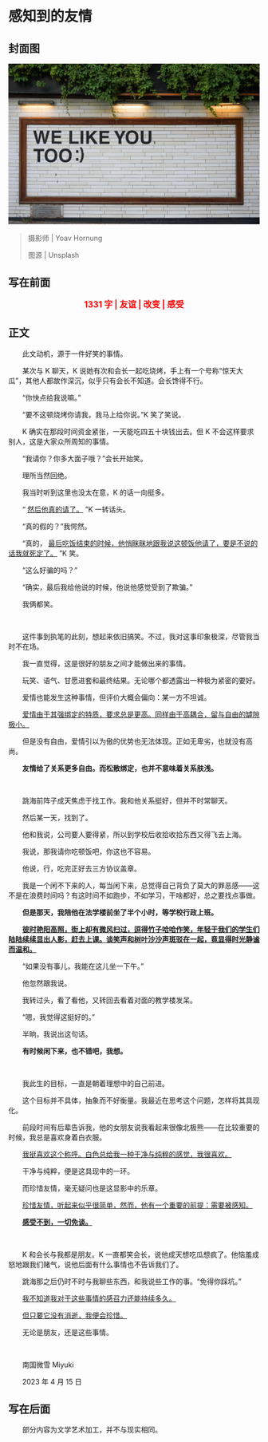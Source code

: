 # 感知到的友情

## 封面图

![](https://raw.githubusercontent.com/TinySnow/GithubImageHosting/main/blog/articles/literature/yoav-hornung-Qg6lPXJ6IL4-unsplash.jpg)

> 摄影师 | Yoav Hornung
>
> 图源 | Unsplash

## 写在前面

<p style="color:red; text-align:center; font-weight:bold; font-size:larger;">1331 字 | 友谊 | 改变 | 感受</p>

## 正文

　　此文动机，源于一件好笑的事情。

　　某次与 K 聊天，K 说她有次和会长一起吃烧烤，手上有一个号称“惊天大瓜”，其他人都故作深沉，似乎只有会长不知道。会长馋得不行。

　　“你快点给我说嘛。”

　　“要不这顿烧烤你请我，我马上给你说。”K 笑了笑说。

　　K 确实在那段时间资金紧张，一天能吃四五十块钱出去。但 K 不会这样要求别人，这是大家众所周知的事情。

　　“我请你？你多大面子哦？”会长开始笑。

　　理所当然回绝。

　　我当时听到这里也没太在意，K 的话一向挺多。

　　“ <u>然后他真的请了。</u> ”K 一转话头。

　　“真的假的？”我愕然。

　　“真的， <u>最后吃饭结束的时候，他悄眯眯地跟我说这顿饭他请了，要是不说的话我就死定了。</u> ”K 笑。

　　“这么好骗的吗？”

　　“确实，最后我给他说的时候，他说他感觉受到了欺骗。”

　　我俩都笑。

<br />

　　这件事到执笔的此刻，想起来依旧搞笑。不过，我对这事印象极深，尽管我当时不在场。

　　我一直觉得，这是很好的朋友之间才能做出来的事情。

　　玩笑、语气、甘愿进套和最终结果。无论哪个都透露出一种极为紧密的要好。

　　爱情也能发生这种事情，但评价大概会偏向：某一方不坦诚。

　　<u>爱情由于其强绑定的特质，要求总是更高。同样由于高耦合，留与自由的罅隙极小。</u>

　　但是没有自由，爱情引以为傲的优势也无法体现。正如无卑劣，也就没有高尚。

　　**友情给了关系更多自由。而松散绑定，也并不意味着关系肤浅。**

<br />

　　跳海前阵子成天焦虑于找工作。我和他关系挺好，但并不时常聊天。

　　然后某一天，找到了。

　　他和我说，公司要人要得紧，所以到学校后收拾收拾东西又得飞去上海。

　　我说，那我请你吃顿饭吧，你这也不容易。

　　他说，行，吃完正好去三方协议盖章。

　　我是一个闲不下来的人，每当闲下来，总觉得自己背负了莫大的罪恶感——这不是在浪费时间吗？有这时间不如跑步，不如学习，干啥都好，总之要找点事做。

　　**但是那天，我陪他在法学楼前坐了半个小时，等学校行政上班。**

　　<u>**彼时艳阳高照，街上却有微风扫过，逗得竹子哈哈作笑，年轻于我们的学生们陆陆续续显出人影，赶去上课。谈笑声和树叶沙沙声斑驳在一起，竟显得时光静谧而温和。**</u>

　　“如果没有事儿，我能在这儿坐一下午。”

　　他忽然跟我说。

　　我转过头，看了看他，又转回去看着对面的教学楼发呆。

　　“嗯，我觉得这挺好的。”

　　半晌，我说出这句话。

　　**有时候闲下来，也不错吧，我想。**

<br />

　　我此生的目标，一直是朝着理想中的自己前进。

　　这个目标并不具体，抽象而不好衡量。我最近在思考这个问题，怎样将其具现化。

　　前段时间有后辈告诉我，他的女朋友说我看起来很像北极熊——在比较重要的时候，我总是喜欢身着白衣服。

　　<u>我挺喜欢这个称呼。白色总给我一种干净与纯粹的感觉，我很喜欢。</u>

　　干净与纯粹，便是这具现中的一环。

　　而珍惜友情，毫无疑问也是这显影中的乐章。

　　<u>珍惜友情，听起来似乎很简单，然而，他有一个重要的前提：需要被感知。</u>

　　**<u>感受不到，一切免谈。</u>**

<br />

　　K 和会长与我都是朋友。K 一直都笑会长，说他成天想吃瓜想疯了。他恼羞成怒地跟我们赌气，说他后面有什么事情也不告诉我们了。

　　跳海那之后仍时不时与我聊些东西，和我说些工作的事。“免得你踩坑。”

　　<u>我不知道我对于这些事情的感召力还能持续多久。</u>

　　<u>但只要它没有消逝，我便会珍惜。</u>

　　无论是朋友，还是这些事情。

<br />

　　南国微雪 Miyuki

　　2023 年 4 月 15 日

## 写在后面

　　部分内容为文学艺术加工，并不与现实相同。